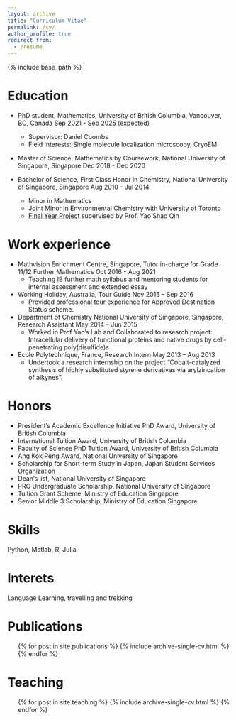 ```yaml
---
layout: archive
title: "Curriculum Vitae"
permalink: /cv/
author_profile: true
redirect_from:
  - /resume
---
```


{% include base_path %}

Education
======

* PhD student, Mathematics, University of British Columbia, Vancouver, BC, Canada Sep 2021 - Sep 2025 (expected)
  * Supervisor: Daniel Coombs
  * Field Interests: Single molecule localization microscopy, CryoEM

* Master of Science, Mathematics by Coursework, National University of Singapore, Singapore Dec 2018 - Dec 2020

* Bachelor of Science, First Class Honor in Chemistry, National University of Singapore, Singapore Aug 2010 - Jul 2014
  * Minor in Mathematics
  * Joint Minor in Environmental Chemistry with University of Toronto
  * [Final Year Project](https://kennethnye.github.io/files/Thesis-Final.pdf) supervised by Prof. Yao Shao Qin

Work experience
======

* Mathvision Enrichment Centre, Singapore, Tutor in-charge for Grade 11/12 Further Mathematics Oct 2016 - Aug 2021
  * Teaching IB further math syllabus and mentoring students for internal assessment and extended essay 
* Working Holiday, Australia, Tour Guide Nov 2015 – Sep 2016
  * Provided professional tour experience for Approved Destination Status scheme.
* Department of Chemistry National University of Singapore, Singapore, Research Assistant May 2014 – Jun 2015
  * Worked in Prof Yao’s Lab and Collaborated to research project: Intracellular delivery of functional proteins and native drugs by cell-penetrating poly(disulfide)s
* Ecole Polytechnique, France, Research Intern May 2013 – Aug 2013
  * Undertook a research internship on the project “Cobalt-catalyzed synthesis of highly substituted styrene derivatives via arylzincation of alkynes”.

Honors
======

* President’s Academic Excellence Initiative PhD Award, University of British Columbia
* International Tuition Award, University of British Columbia
* Faculty of Science PhD Tuition Award, University of British Columbia
* Ang Kok Peng Award, National University of Singapore
* Scholarship for Short-term Study in Japan, Japan Student Services Organization
* Dean’s list, National University of Singapore
* PRC Undergraduate Scholarship, National University of Singapore
* Tuition Grant Scheme, Ministry of Education Singapore
* Senior Middle 3 Scholarship, Ministry of Education Singapore

Skills
======
Python, Matlab, R, Julia

Interets
======
Language Learning, travelling and trekking

Publications
======

  <ul>{% for post in site.publications %}
    {% include archive-single-cv.html %}
  {% endfor %}</ul>
  
<!-- Talks
======
  <ul>{% for post in site.talks %}
    {% include archive-single-talk-cv.html %}
  {% endfor %}</ul> -->
  
Teaching
======

  <ul>{% for post in site.teaching %}
    {% include archive-single-cv.html %}
  {% endfor %}</ul>